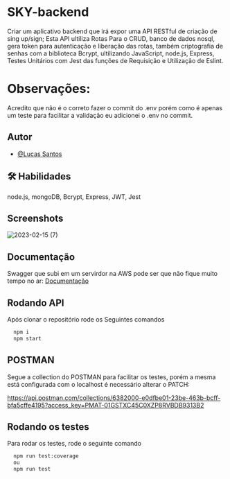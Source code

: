 
# SKY-backend

Criar um aplicativo backend que irá expor uma API RESTful de criação de sing up/sign; Esta API ultiliza Rotas Para o CRUD, banco de dados nosql, gera token para autenticação e liberação das rotas, também criptografia de senhas com a biblioteca Bcrypt, ultilizando JavaScript, node.js, Express, Testes Unitários com Jest das funções de Requisição e Utilização de Eslint.

# Observações:

Acredito que não é o correto fazer o commit do .env porém como é apenas um teste para facilitar a validação eu adicionei o .env no commit.


## Autor

- [@Lucas Santos](https://github.com/Lukas656)

## 🛠 Habilidades
node.js, mongoDB, Bcrypt, Express, JWT, Jest 

## Screenshots
![2023-02-15 (7)](https://user-images.githubusercontent.com/72577273/219472066-a4d6686d-14a1-4b09-ad4c-2ac026ac0969.png)


## Documentação
Swagger que subi em um servirdor na AWS pode ser que não fique muito tempo no ar: 
[Documentação](http://ec2-100-26-247-171.compute-1.amazonaws.com:5000/docs/)


## Rodando API

Após clonar o repositório rode os Seguintes comandos
```bash
  npm i
  npm start
```

## POSTMAN

Segue a collection do POSTMAN para facilitar os testes, porém a mesma está configurada com o localhost é necessário alterar o PATCH:

https://api.postman.com/collections/6382000-e0dfbe01-23be-463b-bcff-bfa5cffe4195?access_key=PMAT-01GSTXC45C0XZP8RVBDB9313B2

## Rodando os testes

Para rodar os testes, rode o seguinte comando

```bash
  npm run test:coverage
  ou
  npm run test
```


